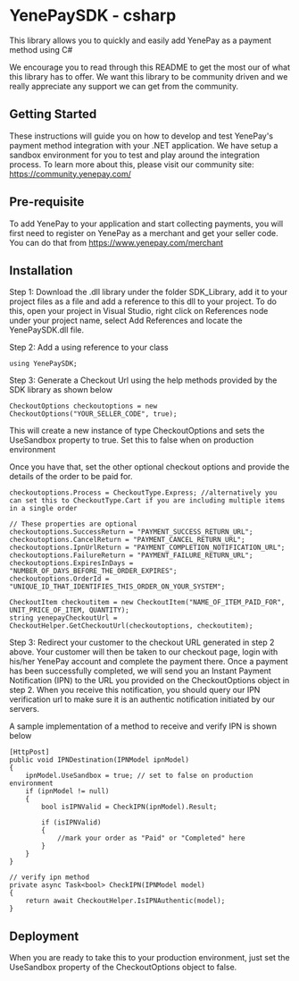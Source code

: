 # YenePaySDK - csharp

This library allows you to quickly and easily add YenePay as a payment method using C#

We encourage you to read through this README to get the most our of what this library has to offer. We want this library to be community driven and we really appreciate any support we can get from the community.

## Getting Started

These instructions will guide you on how to develop and test YenePay's payment method integration with your .NET application. We have setup a sandbox environment for you to test and play around the integration process. To learn more about this, please visit our community site: https://community.yenepay.com/

## Pre-requisite

To add YenePay to your application and start collecting payments, you will first need to register on YenePay as a merchant and get your seller code. You can do that from https://www.yenepay.com/merchant

## Installation

Step 1: Download the .dll library under the folder SDK_Library, add it to your project files as a file and add a reference to this dll to your project. 
To do this, open your project in Visual Studio, right click on References node under your project name, select Add References and locate the YenePaySDK.dll file.

Step 2: Add a using reference to your class

```
using YenePaySDK;
```

Step 3: Generate a Checkout Url using the help methods provided by the SDK library as shown below

```
CheckoutOptions checkoutoptions = new CheckoutOptions("YOUR_SELLER_CODE", true);
```

This will create a new instance of type CheckoutOptions and sets the UseSandbox property to true. Set this to false when on production environment

Once you have that, set the other optional checkout options and provide the details of the order to be paid for.

```
checkoutoptions.Process = CheckoutType.Express; //alternatively you can set this to CheckoutType.Cart if you are including multiple items in a single order

// These properties are optional
checkoutoptions.SuccessReturn = "PAYMENT_SUCCESS_RETURN_URL";
checkoutoptions.CancelReturn = "PAYMENT_CANCEL_RETURN_URL";
checkoutoptions.IpnUrlReturn = "PAYMENT_COMPLETION_NOTIFICATION_URL";
checkoutoptions.FailureReturn = "PAYMENT_FAILURE_RETURN_URL";
checkoutoptions.ExpiresInDays = "NUMBER_OF_DAYS_BEFORE_THE_ORDER_EXPIRES";
checkoutoptions.OrderId = "UNIQUE_ID_THAT_IDENTIFIES_THIS_ORDER_ON_YOUR_SYSTEM";

CheckoutItem checkoutitem = new CheckoutItem("NAME_OF_ITEM_PAID_FOR", UNIT_PRICE_OF_ITEM, QUANTITY);
string yenepayCheckoutUrl = CheckoutHelper.GetCheckoutUrl(checkoutoptions, checkoutitem);
```

Step 3: Redirect your customer to the checkout URL generated in step 2 above. Your customer will then be taken to our checkout page, login with his/her YenePay account and complete the payment there. Once a payment has been successfully completed, we will send you an Instant Payment Notification (IPN) to the URL you provided on the CheckoutOptions object in step 2. When you receive this notification, you should query our IPN verification url to make sure it is an authentic notification initiated by our servers.

A sample implementation of a method to receive and verify IPN is shown below

```
[HttpPost]
public void IPNDestination(IPNModel ipnModel)
{
	ipnModel.UseSandbox = true; // set to false on production environment
	if (ipnModel != null)
	{
		bool isIPNValid = CheckIPN(ipnModel).Result;

		if (isIPNValid)
		{
			//mark your order as "Paid" or "Completed" here
		}
	}
}

// verify ipn method
private async Task<bool> CheckIPN(IPNModel model)
{
	return await CheckoutHelper.IsIPNAuthentic(model);
}
```

## Deployment

When you are ready to take this to your production environment, just set the UseSandbox property of the CheckoutOptions object to false.





